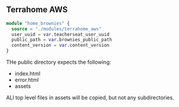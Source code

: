 ## Terrahome AWS

```tf
module "home_brownies" {
  source = "./modules/terrahome_aws"
  user_uuid = var.teacherseat_user_uuid
  public_path = var.brownies_public_path
  content_version = var.content_version
}
```

THe public directory expects the following:
- index.html
- error.html
- assets

ALl top level files in assets will be copied, but not any subdirectories.